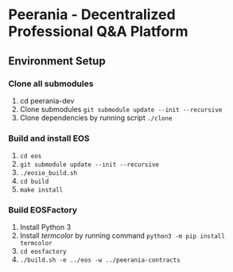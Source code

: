 # Peerania - Decentralized Professional Q&A Platform


## Environment Setup

### Clone all submodules

1. cd peerania-dev
1. Clone submodules `git submodule update --init --recursive`
1. Clone dependencies by running script `./clone`

### Build and install EOS

1. `cd eos`
1. `git submodule update --init --recursive`
1. `./eosio_build.sh`
1. `cd build`
1. `make install`

### Build EOSFactory

1. Install Python 3
1. Install *termcolor* by running command
`python3 -m pip install termcolor`
1. `cd eosfactory`
1. `./build.sh -e ../eos -w ../peerania-contracts`




